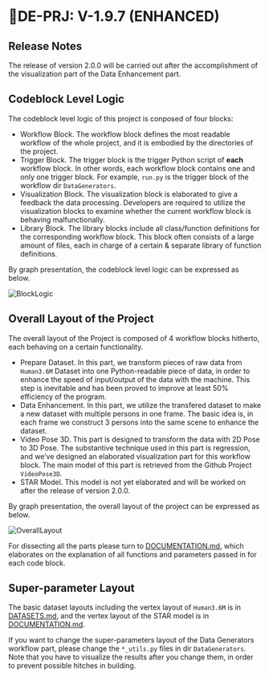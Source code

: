 # DE-PRJ: V-1.9.7 (ENHANCED)

## Release Notes

The release of version 2.0.0 will be carried out after the accomplishment of the visualization part of the Data Enhancement part.

## Codeblock Level Logic

The codeblock level logic of this project is conposed of four blocks:

-   Workflow Block. The workflow block defines the most readable workflow of the whole project, and it is embodied by the directories of the project.
-   Trigger Block. The trigger block is the trigger Python script of **each** workflow block. In other words, each workflow block contains one and only one trigger block. For example, `run.py` is the trigger block of the workflow dir `DataGenerators`.
-   Visualization Block. The visualization block is elaborated to give a feedback the data processing. Developers are required to utilize the visualization blocks to examine whether the current workflow block is behaving malfunctionally. 
-   Library Block. The library blocks include all class/function definitions for the corresponding workflow block. This block often consists of a large amount of files, each in charge of a certain & separate library of function definitions.

By graph presentation, the codeblock level logic can be expressed as below.

![BlockLogic](http://jacklovespictures.oss-cn-beijing.aliyuncs.com/2021-07-12-111143.png)

## Overall Layout of the Project

The overall layout of the Project is composed of 4 workflow blocks hitherto, each behaving on a certain functionality.

-   Prepare Dataset. In this part, we transform pieces of raw data from `Human3.6M` Dataset into one Python-readable piece of data, in order to enhance the speed of input/output of the data with the machine. This step is inevitable and has been proved to improve at least 50% efficiency of the program.
-   Data Enhancement. In this part, we utilize the transfered dataset to make a new dataset with multiple persons in one frame. The basic idea is, in each frame we construct 3 persons into the same scene to enhance the dataset.
-   Video Pose 3D. This part is designed to transform the data with 2D Pose to 3D Pose. The substantive technique used in this part is regression, and we’ve designed an elaborated visualization part for this workflow block. The main model of this part is retrieved from the Github Project `VideoPose3D`.
-   STAR Model. This model is not yet elaborated and will be worked on after the release of version 2.0.0.

By graph presentation, the overall layout of the project can be expressed as below.

![OverallLayout](http://jacklovespictures.oss-cn-beijing.aliyuncs.com/2021-07-12-101231.png)

For dissecting all the parts please turn to [DOCUMENTATION.md](./DOCUMENTATION.md), which elaborates on the explanation of all functions and parameters passed in for each code block.

## Super-parameter Layout

The basic dataset layouts including the vertex layout of `Human3.6M` is in [DATASETS.md](./DATASETS.md), and the vertex layout of the STAR model is in [DOCUMENTATION.md](./DOCUMENTATION.md).

If you want to change the super-parameters layout of the Data Generators workflow part, please change the `*_utils.py` files in dir `DataGenerators`. Note that you have to visualize the results after you change them, in order to prevent possible hitches in building.

